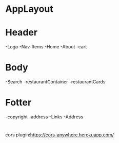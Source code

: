# AppLayout

# Header

-Logo
-Nav-Items
-Home
-About
-cart

# Body

-Search
-restaurantContainer
-restaurantCards

# Fotter

-copyright
-address
-Links
-Address

#

cors plugin:https://cors-anywhere.herokuapp.com/
